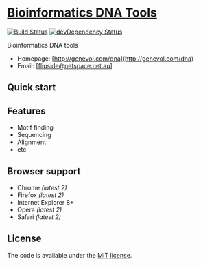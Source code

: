 # [Bioinformatics DNA Tools](http://genevol.com/dna)

[![Build Status](https://travis-ci.org/h5bp/html5-boilerplate.svg)](https://travis-ci.org/h5bp/html5-boilerplate)
[![devDependency Status](https://david-dm.org/h5bp/html5-boilerplate/dev-status.svg)](https://david-dm.org/h5bp/html5-boilerplate#info=devDependencies)

Bioinformatics DNA tools

* Homepage: [http://genevol.com/dna](http://genevol.com/dna)
* Email: [flipside@netspace.net.au]


## Quick start



## Features

* Motif finding
* Sequencing
* Alignment
* etc

## Browser support

* Chrome *(latest 2)*
* Firefox *(latest 2)*
* Internet Explorer 8+
* Opera *(latest 2)*
* Safari *(latest 2)*



## License

The code is available under the [MIT license](LICENSE.txt).
